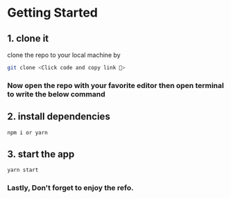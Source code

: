 # Getting Started

## 1. clone it

clone the repo to your local machine by

```bash
git clone <Click code and copy link 🔗>
```

### Now open the repo with your favorite editor then open terminal to write the below command

## 2. install dependencies

```bash
npm i or yarn
```

## 3. start the app

```bash
yarn start
```

### Lastly, Don't forget to enjoy the refo.
